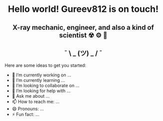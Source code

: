 <h1 align="center">Hello world! Gureev812 is on touch!</a> 

<h2 align="center">X-ray mechanic, engineer, and also a kind of scientist ☢ ⚙ 🥼</h2>

<h2 align="center"> ¯ \ _ (ツ) _ / ¯ </h2>

Here are some ideas to get you started:

- 🔭 I’m currently working on ...
- 🌱 I’m currently learning ...
- 👯 I’m looking to collaborate on ...
- 🤔 I’m looking for help with ...
- 💬 Ask me about ...
- 📫 How to reach me: ...
- 😄 Pronouns: ...
- ⚡ Fun fact: ...

